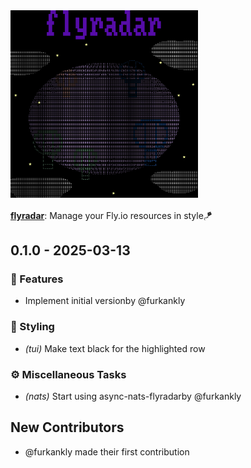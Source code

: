 <img src="https://raw.githubusercontent.com/furkankly/flyradar/main/website/priv/flyradar.png" width="300" />

[**flyradar**](https://flyradar.fly.dev): Manage your Fly.io resources in style🪁

## 0.1.0 - 2025-03-13

### 🚀 Features

- Implement initial versionby @furkankly

### 🎨 Styling

- *(tui)* Make text black for the highlighted row

### ⚙️ Miscellaneous Tasks

- *(nats)* Start using async-nats-flyradarby @furkankly


## New Contributors
* @furkankly made their first contribution

<!-- generated by git-cliff -->
